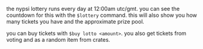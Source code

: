 <script>
  import DocsTemplate from "$lib/components/docs/DocsTemplate.svelte"
  import DocsHeader from '$lib/components/docs/DocsHeader.svelte';
</script>

<DocsTemplate title='lottery' />

<DocsHeader header='h2' text="how it works" />

the nypsi lottery runs every day at 12:00am utc/gmt. you can see the countdown for this with the `$lottery` command. this will also show you how many tickets you have and the approximate prize pool.

<DocsHeader header='h2' text="obtaining tickets" />

you can buy tickets with `$buy lotto <amount>`. you also get tickets from voting and as a random item from crates.
